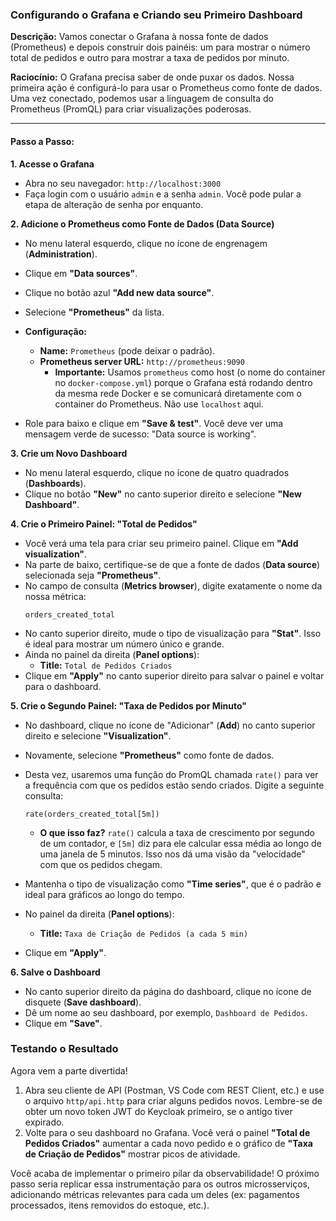 ###  Configurando o Grafana e Criando seu Primeiro Dashboard

**Descrição:** Vamos conectar o Grafana à nossa fonte de dados (Prometheus) e depois construir dois painéis: um para mostrar o número total de pedidos e outro para mostrar a taxa de pedidos por minuto.

**Raciocínio:** O Grafana precisa saber de onde puxar os dados. Nossa primeira ação é configurá-lo para usar o Prometheus como fonte de dados. Uma vez conectado, podemos usar a linguagem de consulta do Prometheus (PromQL) para criar visualizações poderosas.

-----

#### Passo a Passo:

**1. Acesse o Grafana**

  * Abra no seu navegador: `http://localhost:3000`
  * Faça login com o usuário `admin` e a senha `admin`. Você pode pular a etapa de alteração de senha por enquanto.

**2. Adicione o Prometheus como Fonte de Dados (Data Source)**

  * No menu lateral esquerdo, clique no ícone de engrenagem (**Administration**).

  * Clique em **"Data sources"**.

  * Clique no botão azul **"Add new data source"**.

  * Selecione **"Prometheus"** da lista.

  * **Configuração:**

      * **Name:** `Prometheus` (pode deixar o padrão).
      * **Prometheus server URL:** `http://prometheus:9090`
          * **Importante:** Usamos `prometheus` como host (o nome do container no `docker-compose.yml`) porque o Grafana está rodando dentro da mesma rede Docker e se comunicará diretamente com o container do Prometheus. Não use `localhost` aqui.

  * Role para baixo e clique em **"Save & test"**. Você deve ver uma mensagem verde de sucesso: "Data source is working".

**3. Crie um Novo Dashboard**

  * No menu lateral esquerdo, clique no ícone de quatro quadrados (**Dashboards**).
  * Clique no botão **"New"** no canto superior direito e selecione **"New Dashboard"**.

**4. Crie o Primeiro Painel: "Total de Pedidos"**

  * Você verá uma tela para criar seu primeiro painel. Clique em **"Add visualization"**.
  * Na parte de baixo, certifique-se de que a fonte de dados (**Data source**) selecionada seja **"Prometheus"**.
  * No campo de consulta (**Metrics browser**), digite exatamente o nome da nossa métrica:
    ```promql
    orders_created_total
    ```
  * No canto superior direito, mude o tipo de visualização para **"Stat"**. Isso é ideal para mostrar um número único e grande.
  * Ainda no painel da direita (**Panel options**):
      * **Title:** `Total de Pedidos Criados`
  * Clique em **"Apply"** no canto superior direito para salvar o painel e voltar para o dashboard.

**5. Crie o Segundo Painel: "Taxa de Pedidos por Minuto"**

  * No dashboard, clique no ícone de "Adicionar" (**Add**) no canto superior direito e selecione **"Visualization"**.

  * Novamente, selecione **"Prometheus"** como fonte de dados.

  * Desta vez, usaremos uma função do PromQL chamada `rate()` para ver a frequência com que os pedidos estão sendo criados. Digite a seguinte consulta:

    ```promql
    rate(orders_created_total[5m])
    ```

      * **O que isso faz?** `rate()` calcula a taxa de crescimento por segundo de um contador, e `[5m]` diz para ele calcular essa média ao longo de uma janela de 5 minutos. Isso nos dá uma visão da "velocidade" com que os pedidos chegam.

  * Mantenha o tipo de visualização como **"Time series"**, que é o padrão e ideal para gráficos ao longo do tempo.

  * No painel da direita (**Panel options**):

      * **Title:** `Taxa de Criação de Pedidos (a cada 5 min)`

  * Clique em **"Apply"**.

**6. Salve o Dashboard**

  * No canto superior direito da página do dashboard, clique no ícone de disquete (**Save dashboard**).
  * Dê um nome ao seu dashboard, por exemplo, `Dashboard de Pedidos`.
  * Clique em **"Save"**.

### Testando o Resultado

Agora vem a parte divertida\!

1.  Abra seu cliente de API (Postman, VS Code com REST Client, etc.) e use o arquivo `http/api.http` para criar alguns pedidos novos. Lembre-se de obter um novo token JWT do Keycloak primeiro, se o antigo tiver expirado.
2.  Volte para o seu dashboard no Grafana. Você verá o painel **"Total de Pedidos Criados"** aumentar a cada novo pedido e o gráfico de **"Taxa de Criação de Pedidos"** mostrar picos de atividade.

Você acaba de implementar o primeiro pilar da observabilidade\! O próximo passo seria replicar essa instrumentação para os outros microsserviços, adicionando métricas relevantes para cada um deles (ex: pagamentos processados, itens removidos do estoque, etc.).